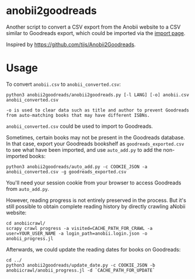 anobii2goodreads
================

Another script to convert a CSV export from the Anobii website
to a CSV similar to Goodreads export, which could be imported via
the [import page](http://www.goodreads.com/review/import).

Inspired by https://github.com/tijs/Anobii2Goodreads.

Usage
=====

To convert `anobii.csv` to `anobii_converted.csv`:

    python3 anobii2goodreads/anobii2goodreads.py [-l LANG] [-o] anobii.csv anobii_converted.csv

    -o is used to clear data such as title and author to prevent Goodreads from auto-matching books that may have different ISBNs.

`anobii_converted.csv` could be used to import to Goodreads.

Sometimes, certain books may not be present in the Goodreads database. In that case, export your Goodreads bookshelf as `goodreads_exported.csv` to see what have been imported, and use `auto_add.py` to add the non-imported books:

    python3 anobii2goodreads/auto_add.py -c COOKIE_JSON -a anobii_converted.csv -g goodreads_exported.csv

You'll need your session cookie from your browser to access Goodreads from `auto_add.py`.

However, reading progress is not entirely preserved in the process. But it's still possible to obtain complete reading history by directly crawling aNobii website:

    cd anobiicrawl/
    scrapy crawl progress -a visited=CACHE_PATH_FOR_CRAWL -a user=YOUR_USER_NAME -a login_path=anobii.login.json -o anobii_progress.jl

Afterwards, we could update the reading dates for books on Goodreads:

    cd ../
    python3 anobii2goodreads/update_date.py -c COOKIE_JSON -b anobiicrawl/anobii_progress.jl -d `CACHE_PATH_FOR_UPDATE`
